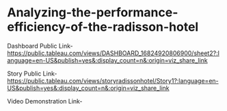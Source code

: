 # Analyzing-the-performance-efficiency-of-the-radisson-hotel


Dashboard Public Link-https://public.tableau.com/views/DASHBOARD_16824920806900/sheet2?:language=en-US&publish=yes&:display_count=n&:origin=viz_share_link

Story Public Link-https://public.tableau.com/views/storyradissonhotel/Story1?:language=en-US&publish=yes&:display_count=n&:origin=viz_share_link

Video Demonstration Link-
